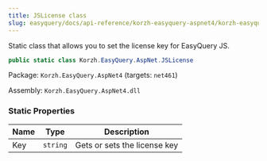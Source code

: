 ```yaml
---
title: JSLicense class
slug: easyquery/docs/api-reference/korzh-easyquery-aspnet4/korzh-easyquery-aspnet-namespace/jslicense-class
---
```



Static class that allows you to set the license key for EasyQuery JS.
```csharp
public static class Korzh.EasyQuery.AspNet.JSLicense

```
Package: `Korzh.EasyQuery.AspNet4` (targets: `net461`)

Assembly: `Korzh.EasyQuery.AspNet4.dll`

### Static Properties

| Name | Type | Description | 
| --- | --- | --- | 
| Key | `string` | Gets or sets the license key |